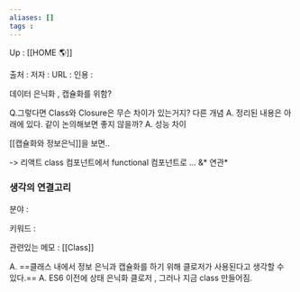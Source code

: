 ```yaml
---
aliases: []
tags : 
---
```

Up : [[HOME 🌎]]

출처 :
저자 :
URL : 
인용 : 

데이터 은닉화 , 캡슐화를 위함? 

Q.그렇다면 Class와 Closure은 무슨 차이가 있는거지?  다른 개념
A. 정리된 내용은 아래에 있다. 같이 논의해보면 좋지 않을까? 
A. 성능 차이 

[[캡슐화와 정보은닉]]을 보면..

-> 리액트 class 컴포넌트에서 functional 컴포넌트로 ... &* 연관*


### 생각의 연결고리
분야 :

키워드 :

관련있는 메모 : [[Class]]





A. ==클래스 내에서 정보 은닉과 캡슐화를 하기 위해 클로저가 사용된다고 생각할 수 있다.==
A. ES6 이전에 상태 은닉화 클로저 , 그러나 지금 class 만들어짐. 